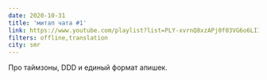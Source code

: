 ```yaml
---
date: 2020-10-31
title: 'митап чата #1'
link: https://www.youtube.com/playlist?list=PLY-xvrnQ8xzAPj0f03VG6o6LII04Mo-su
filters: offline,translation
city: smr
---
```


Про таймзоны, DDD и единый формат апишек.
